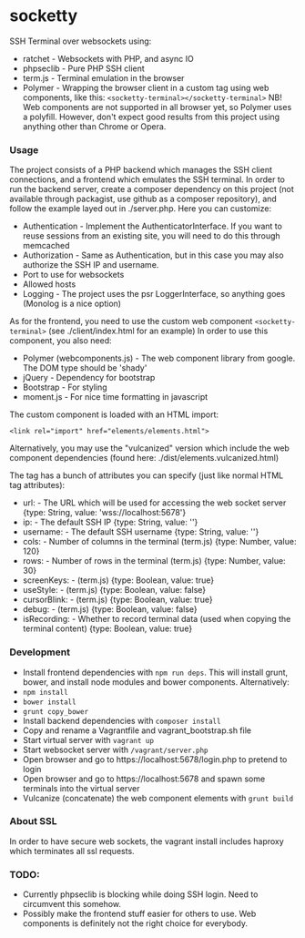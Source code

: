 # socketty
SSH Terminal over websockets using:

* ratchet - Websockets with PHP, and async IO
* phpseclib - Pure PHP SSH client
* term.js - Terminal emulation in the browser
* Polymer - Wrapping the browser client in a custom tag using web components, like this: `<socketty-terminal></socketty-terminal>`
  NB! Web components are not supported in all browser yet, so Polymer uses a polyfill. However, don't expect good results
  from this project using anything other than Chrome or Opera.

### Usage

The project consists of a PHP backend which manages the SSH client connections, and a frontend which
emulates the SSH terminal. In order to run the backend server, create a composer dependency on this project
(not available through packagist, use github as a composer repository), and follow the example layed out in ./server.php.
Here you can customize:

* Authentication - Implement the AuthenticatorInterface. If you want to reuse sessions from an existing site,
  you will need to do this through memcached
* Authorization - Same as Authentication, but in this case you may also authorize the SSH IP and username.
* Port to use for websockets
* Allowed hosts
* Logging - The project uses the psr LoggerInterface, so anything goes (Monolog is a nice option)

As for the frontend, you need to use the custom web component `<socketty-terminal>` (see ./client/index.html for an example) In order to use this component,
you also need:

* Polymer (webcomponents.js) - The web component library from google. The DOM type should be 'shady'
* jQuery - Dependency for bootstrap
* Bootstrap - For styling
* moment.js - For nice time formatting in javascript

The custom component is loaded with an HTML import:

````
<link rel="import" href="elements/elements.html">
````

Alternatively, you may use the "vulcanized" version which include the web component dependencies (found here: ./dist/elements.vulcanized.html)

The <socketty-terminal> tag has a bunch of attributes you can specify (just like normal HTML tag attributes):

* url:         - The URL which will be used for accessing the web socket server {type: String, value: 'wss://localhost:5678'}
* ip:          - The default SSH IP {type: String, value: ''}
* username:    - The default SSH username {type: String, value: ''}
* cols:        - Number of columns in the terminal (term.js) {type: Number, value: 120}
* rows:        - Number of rows in the terminal (term.js) {type: Number, value: 30}
* screenKeys:  - (term.js) {type: Boolean, value: true}
* useStyle:    - (term.js) {type: Boolean, value: false}
* cursorBlink: - (term.js) {type: Boolean, value: true}
* debug:       - (term.js) {type: Boolean, value: false}
* isRecording: - Whether to record terminal data (used when copying the terminal content) {type: Boolean, value: true}

### Development

* Install frontend dependencies with `npm run deps`.
  This will install grunt, bower, and install node modules and bower components.
  Alternatively:
 * `npm install`
 * `bower install`
 * `grunt copy_bower`
* Install backend dependencies with `composer install`
* Copy and rename a Vagrantfile and vagrant_bootstrap.sh file
* Start virtual server with `vagrant up`
* Start websocket server with `/vagrant/server.php`
* Open browser and go to https://localhost:5678/login.php to pretend to login
* Open browser and go to https://localhost:5678 and spawn some terminals into the virtual server
* Vulcanize (concatenate) the web component elements with `grunt build`

### About SSL
In order to have secure web sockets, the vagrant install includes haproxy which terminates all ssl requests.

### TODO:

* Currently phpseclib is blocking while doing SSH login. Need to circumvent this somehow.
* Possibly make the frontend stuff easier for others to use. Web components is definitely not the right choice
  for everybody.